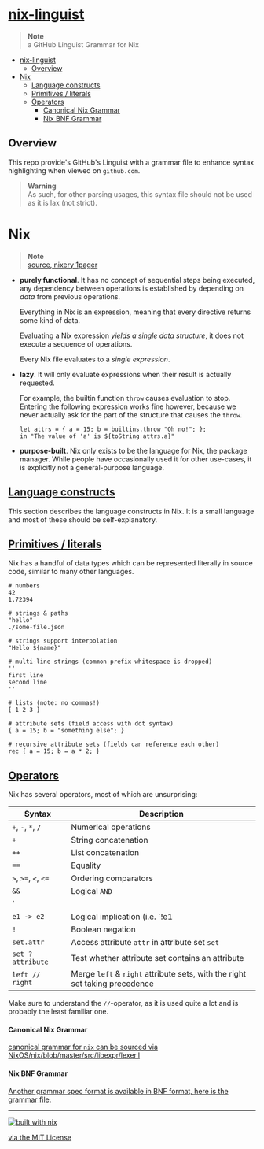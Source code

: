# [nix-linguist](https://nixos.org/)

> **Note** <br />
> a GitHub Linguist Grammar for Nix


- [nix-linguist](https://nixos.org/)
  * [Overview](#overview)
- [Nix](#nix)
  * [Language constructs](#language-constructs)
  * [Primitives / literals](#primitives---literals)
  * [Operators](#operators)
      - [Canonical Nix Grammar](#canonical-nix-grammar)
      - [Nix BNF Grammar](#nix-bnf-grammar)
      

## Overview

This repo provide's GitHub's Linguist with a grammar file to enhance syntax highlighting when viewed on `github.com`. 

> **Warning** <br />
> As such, for other parsing usages, this syntax file should not be used as it is lax (not strict).

# Nix

> **Note** <br />
> [source, nixery 1pager](https://nixery.dev/nix-1p.html)

-   **purely functional**. It has no concept of sequential steps being executed, any dependency between operations is established by depending on _data_ from previous operations.
    
    Everything in Nix is an expression, meaning that every directive returns some kind of data.
    
    Evaluating a Nix expression _yields a single data structure_, it does not execute a sequence of operations.
    
    Every Nix file evaluates to a _single expression_.
    
-   **lazy**. It will only evaluate expressions when their result is actually requested.
    
    For example, the builtin function `throw` causes evaluation to stop. Entering the following expression works fine however, because we never actually ask for the part of the structure that causes the `throw`.
    
    ```
    let attrs = { a = 15; b = builtins.throw "Oh no!"; };
    in "The value of 'a' is ${toString attrs.a}"
    ```
    
-   **purpose-built**. Nix only exists to be the language for Nix, the package manager. While people have occasionally used it for other use-cases, it is explicitly not a general-purpose language.
    

## [Language constructs](#)

This section describes the language constructs in Nix. It is a small language and most of these should be self-explanatory.

## [Primitives / literals](#)

Nix has a handful of data types which can be represented literally in source code, similar to many other languages.

```
# numbers
42
1.72394

# strings & paths
"hello"
./some-file.json

# strings support interpolation
"Hello ${name}"

# multi-line strings (common prefix whitespace is dropped)
''
first line
second line
''

# lists (note: no commas!)
[ 1 2 3 ]

# attribute sets (field access with dot syntax)
{ a = 15; b = "something else"; }

# recursive attribute sets (fields can reference each other)
rec { a = 15; b = a * 2; }
```

## [Operators](#)

Nix has several operators, most of which are unsurprising:

| Syntax | Description |
| --- | --- |
| `+`, `-`, `*`, `/` | Numerical operations |
| `+` | String concatenation |
| `++` | List concatenation |
| `==` | Equality |
| `>`, `>=`, `<`, `<=` | Ordering comparators |
| `&&` | Logical `AND` |
| `||` | Logical `OR` |
| `e1 -> e2` | Logical implication (i.e. `!e1 || e2`) |
| `!` | Boolean negation |
| `set.attr` | Access attribute `attr` in attribute set `set` |
| `set ? attribute` | Test whether attribute set contains an attribute |
| `left // right` | Merge `left` & `right` attribute sets, with the right set taking precedence |

Make sure to understand the `//`\-operator, as it is used quite a lot and is probably the least familiar one.


#### Canonical Nix Grammar
[canonical grammar for `nix` can be sourced via NixOS/nix/blob/master/src/libexpr/lexer.l](https://github.com/NixOS/nix/blob/master/src/libexpr/lexer.l#L27-#L314)

#### Nix BNF Grammar

[Another grammar spec format is available in BNF format, here is the grammar file.](https://github.com/NixOS/nix-idea/blob/4d710f3c2a33f70e0057a35b2bab9917cffbdb57/src/main/lang/Nix.bnf)


---

[![built with nix](https://builtwithnix.org/badge.svg)](https://builtwithnix.org)

[via the MIT License](LICENSE.txt)
